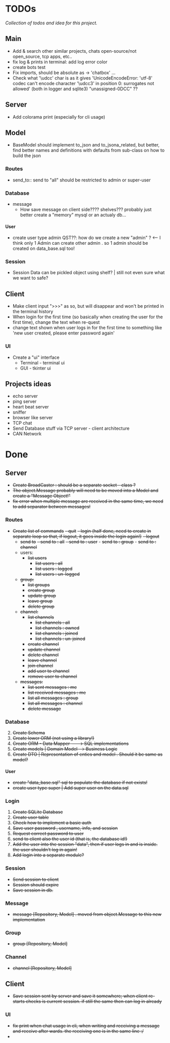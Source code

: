 TODOs
=====

_Collection of todos and idea for this project._


Main
----

- Add & search other similar projects, chats open-source/not open_source, tcp apps, etc..
- fix log & prints in terminal: add log error color 
- create bots test
- Fix imports, should be absolute as ->  'chatbox' ... 
- Check what '\udcc' char is as it gives 'UnicodeEncodeError: 'utf-8' codec can't encode character '\udcc3' in position 0: surrogates not allowed'
  (both in logger and sqlite3) "unassigned-0DCC" ??

Server
------

- Add colorama print (especially for cli usage)


Model 
-----

- BaseModel should implement to_json and to_jsona_related, but better, find better names and definitions with defaults from sub-class 
  on how to build the json


### Routes


- send_to:: send to "all" should be restricted to admin or super-user

### Database 


- message 
  - How save message on client side???? shelves??? probably just better create a "memory" mysql or an actualy db... 

#### User

- create user type admin QST??: how do we create a new "admin" ? <-- I think only 1 Admin can create other admin . so 1 admin should be created on data_base.sql too!


### Session

- Session Data can be pickled object using shelf? | still not even sure what we want to safe?

Client
------

- Make client input ">>>" as so, but will disappear and won't be printed in the terminal history
- When login for the first time (so basically when creating the user for the first time), change the text when re-quest
- change text shown when user logs in for the first time to something like 'new user created, please enter password again'

### UI

- Create a "ui" interface 
  - Terminal - terminal ui 
  - GUI - tkinter ui 

Projects ideas
--------------

- echo server
- ping server
- heart beat server
- sniffer
- browser like server
- TCP chat 
- Send Database stuff via TCP server - client architecture
- CAN Network


Done
====


Server
------


- ~~Create BroadCaster : should be a separate socket - class ?~~
- ~~The object.Message probably will need to be moved into a Model and create a "Message Object!"~~
- ~~fix error when multiple message are received in the same time, we need to add separator between messages!~~


### Routes

- ~~Create list of commands~~
  ~~- quit~~ 
  ~~- login (half done, need to create in separate loop so that, if logout, it goes inside the login again!)~~
  ~~- logout~~ 
  - ~~send to~~
        ~~- send to : all~~
        ~~- send to : user~~ 
        - ~~send to : group~~
        - ~~send to : channel~~
  - users:
    - ~~list users~~
      - ~~list users : all~~
      - ~~list users : logged~~
      - ~~list users : un-logged~~
  - ~~group:~~
    - ~~list groups~~
    - ~~create group~~
    - ~~update group~~ 
    - ~~leave group~~ 
    - ~~delete group~~
  - ~~channel:~~
    - ~~list channels~~
      - ~~list channels : all~~
      - ~~list channels : owned~~
      - ~~list channels : joined~~
      - ~~list channels : un-joined~~
    - ~~create channel~~
    - ~~update channel~~
    - ~~delete channel~~
    - ~~leave channel~~
    - ~~join channel~~
    - ~~add user to channel~~
    - ~~remove user to channel~~
  - ~~messages:~~
    - ~~list sent messages : me~~
    - ~~list received messages : me~~
    - ~~list all messages : group~~
    - ~~list all messages : channel~~
    - ~~delete message~~

### Database

2. ~~Create Schema~~
4. ~~Create lower ORM (not using a library!)~~
5. ~~Create ORM - Data Mapper ---> SQL implementations~~
5. ~~Create models | Domain Model --> Business Logic~~
6. ~~Create DTO | Representation of enties and model . Should it be same as model?~~

#### User

- ~~create "data_base.sql" sql to populate the database if not exists!~~
- ~~create user type super | Add super user on the data.sql~~

### Login

1. ~~Create SQLite Database~~
2. ~~Create user table~~
3. ~~Check how to implement a basic auth~~
4. ~~Save user password , username, info, and session~~
5. ~~Request correct password to user~~
6. ~~send to client also the user id (that is, the database id!)~~
7. ~~Add the user into the session "data", then if user logs in and is inside. the user shouldn't log in again!~~
8. ~~Add login into a separate module?~~

### Session

- ~~Send session to client~~
- ~~Session should expire~~
- ~~Save session in db.~~ 


### Message

- ~~message [Repository, Model] . moved from object.Message to this new implementation~~

### Group

- ~~group [Repository, Model]~~

### Channel 

- ~~channel [Repository, Model]~~

Client
------

- ~~Save session sent by server and save it somewhere; when client re-starts checks is current session. if still the same then can log in already~~


### UI

- ~~fix print when chat usage in cli, when writing and receiving a message and receive after wards. the receiving one is in the same line :/~~
- 